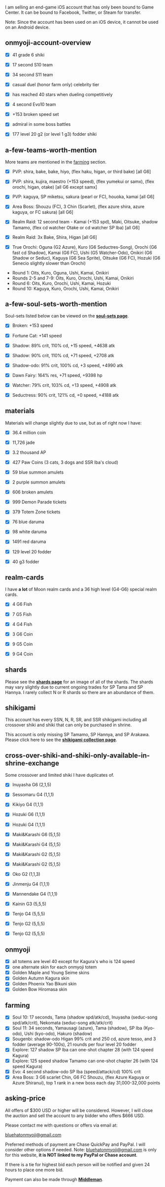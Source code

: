I am selling an end-game iOS account that has only been bound to Game Center.  It can be bound to Facebook, Twitter, or Steam for transfer.  

Note: Since the account has been used on an iOS device, it cannot be used on an Android device. 

## onmyoji-account-overview

- [x] 41 grade 6 shiki 

- [x] 17 second S10 team

- [x] 34 second S11 team

- [x] casual duel (honor farm only) celebrity tier

- [x] has reached 40 stars when dueling competitively

- [x] 4 second Evo10 team

- [x] +153 broken speed set

- [x] admiral in some boss battles

- [x] 177 level 20 g2 (or level 1 g3) fodder shiki

## a-few-teams-worth-mention

More teams are mentioned in the [farming](#farming) section.  

- [x] PVP: shira, bake, bake, hiyo, (flex haku, higan, or third bake) [all G6]
- [x] PVP: shira, kujira, maestro (+153 speed), (flex yumekui or samx), (flex orochi, higan, otake) [all G6 except samx]
- [x] PVP: kaguya, SP miketsu, sakura (pearl or FC), houoka, kamai [all G6]


- [x] Area Boss: Shouzu (FC), 3 Chin (Scarlet), (flex azure shira, azure kaguya, or FC sakura) [all G6]


- [x] Realm Raid: 12 second team - Kamai (+153 spd), Maki, Oitsuke, shadow Tamamo, (flex cd watcher Otake or cd watcher SP Iba) [all G6]
- [x] Realm Raid: 3x Bake, Shira, Higan [all G6]


- [x] True Orochi: Oguna (G2 Azure), Kuro (G6 Seductres-Song), Orochi (G6 fast cd Shadow), Kamai (G6 FC), Ushi (G5 Watcher-Odo), Onikiri (G6 Shadow or Seduc), Kaguya (G6 Sea Sprite), Oitsuke (G6 FC), Hozuki (G6 Senecio slightly slower than Orochi)
- Round 1: Oits, Kuro, Oguna, Ushi, Kamai, Onikiri
- Rounds 2-5 and 7-9: Oits, Kuro, Orochi, Ushi, Kamai, Onikiri
- Round 6: Oits, Kuro, Orochi, Ushi, Kamai, Hozuki
- Round 10: Kaguya, Kuro, Orochi, Ushi, Kamai, Onikiri

## a-few-soul-sets-worth-mention

Soul-sets listed below can be viewed on the [**soul-sets page**](https://bluehatonmyoji.github.io/account-sale/soul-sets).

- [x] Broken: +153 speed
- [x] Fortune Cat: +141 speed
- [x] Shadow: 89% crit, 110% cd, +15 speed, +4638 atk
- [x] Shadow: 90% crit, 110% cd, +71 speed, +2708 atk
- [x] Shadow-odo: 91% crit, 100% cd, +3 speed, +4990 atk
- [x] Dawn Fairy: 164% res, +71 speed, +9398 hp
- [x] Watcher: 79% crit, 103% cd, +13 speed, +4908 atk
- [x] Seductress: 90% crit, 121% cd, +0 speed, +4188 atk


## materials

Materials will change slightly due to use, but as of right now I have:

- [x] 36.4 million coin
- [x] 11,726 jade
- [x] 3.2 thousand AP
- [x] 427 Paw Coins (3 cats, 3 dogs and SSR Iba's cloud)

- [x] 59 blue summon amulets
- [x] 2 purple summon amulets
- [x] 606 broken amulets

- [x] 999 Demon Parade tickets
- [x] 379 Totem Zone tickets

- [x] 76 blue daruma
- [x] 98 white daruma
- [x] 1491 red daruma

- [x] 129 level 20 fodder
- [x] 40 g3 fodder

## realm-cards

I have **a lot** of Moon realm cards and a 36 high level (G4-G6) special realm cards.

- [x] 4 G6 Fish
- [x] 7 G5 Fish
- [x] 4 G4 Fish

- [x] 3 G6 Coin
- [x] 9 G5 Coin
- [x] 9 G4 Coin

## shards

Please see the [**shards page**](https://bluehatonmyoji.github.io/account-sale/shards) for an image of all of the shards.  The shards may vary slightly due to current ongoing trades for SP Tama and SP Hannya.  I rarely collect N or R shards so there are an abundance of them.  


## shikigami

This account has every SSN, N, R, SR, and SSR shikigami including all crossover shiki and shiki that can only be purchased in shrine.  

This account is only missing SP Tamamo, SP Hannya, and SP Arakawa.  Please click here to see the [**shikigami collection page**](https://bluehatonmyoji.github.io/account-sale/collection).

## cross-over-shiki-and-shiki-only-available-in-shrine-exchange

Some crossover and limited shiki I have duplicates of.

- [x] Inuyasha G6 (2,1,5)
- [x] Sessomaru G4 (1,1,1)
- [x] Kikiyo G4 (1,1,1)

- [x] Hozuki G6 (1,1,1)
- [x] Hozuki G4 (1,1,1)
- [x] Maki&Karashi G6 (5,1,5)
- [x] Maki&Karashi G4 (5,1,5)
- [x] Maki&Karashi G2 (5,1,5)
- [x] Maki&Karashi G2 (5,1,5)
- [x] Oko G2 (1,1,3)

- [x] Jinmenju G4 (1,1,1)
- [x] Mannendake G4 (1,1,1)
- [x] Kainin G3 (5,5,5)
- [x] Tenjo G4 (5,5,5)
- [x] Tenjo G2 (5,5,5)
- [x] Tenjo G2 (5,5,5)

## onmyoji

- [x] all totems are level 40 except for Kagura's who is 124 speed
- [x] one alternate skin for each onmyoji totem
- [x] Golden Maple and Young Seime skins
- [x] Golden Autumn Kagura skin
- [x] Golden Phoenix Yao Bikuni skin
- [x] Golden Bow Hiromasa skin

## farming

- [x] Soul 10: 17 seconds, Tama (shadow spd/atk/cd), Inuyasha (seduc-song spd/atk/crit), Nekomata (seduc-song atk/atk/crit)
- [x] Soul 11: 34 seconds, Yamausagi (azure), Tama (shadow), SP Iba (Kyo-odo), Ushi (kyo-odo), Hakuro (shadow)
- [x] Sougenbi: shadow-odo Higan 99% crit and 250 cd, azure tesso, and 3 fodder (average 90-100s), 21 rounds per four level 20 fodder
- [x] Explore: 127 shadow SP Iba  can one-shot chapter 28 (with 124 speed Kagura) 
- [x] Explore: 125 speed shadow Tamamo can one-shot chapter 26 (with 124 speed Kagura) 
- [x] Evo: 4 second shadow-odo SP Iba (speed/attack/cd) 100% crit
- [x] Area Boss: 3 G6 scarlet Chin, G6 FC Shouzu, (flex Azure Kaguya or Azure Shiranui), top 1 rank in a new boss each day 31,000-32,000 points

## asking-price

All offers of $300 USD or higher will be considered.  However, I will close the auction and sell the account to any bidder who offers $666 USD.  

Please contact me with questions or offers via email at:

bluehatonmyoji@gmail.com

Preferred methods of payment are Chase QuickPay and PayPal.  I will consider other options if needed.  Note: bluehatonmyoji@gmail.com is only for this website, **it is NOT linked to my PayPal or Chase account**.  

If there is a tie for highest bid each person will be notified and given 24 hours to place one more bid. 

Payment can also be made through [**Middleman**](https://www.playerup.com/middleman/?page_id=5&form=cart&p_key=).  